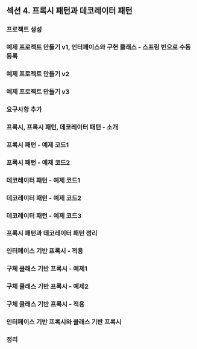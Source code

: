## 섹션 4. 프록시 패턴과 데코레이터 패턴

### 프로젝트 생성

### 예제 프로젝트 만들기 v1, 인터페이스와 구현 클래스 - 스프링 빈으로 수동 등록

### 예제 프로젝트 만들기 v2

### 예제 프로젝트 만들기 v3

### 요구사항 추가

### 프록시, 프록시 패턴, 데코레이터 패턴 - 소개

### 프록시 패턴 - 예제 코드1

### 프록시 패턴 - 예제 코드2

### 데코레이터 패턴 - 예제 코드1

### 데코레이터 패턴 - 예제 코드2

### 데코레이터 패턴 - 예제 코드3

### 프록시 패턴과 데코레이터 패턴 정리

### 인터페이스 기반 프록시 - 적용

### 구체 클래스 기반 프록시 - 예제1

### 구체 클래스 기반 프록시 - 예제2

### 구체 클래스 기반 프록시 - 적용

### 인터페이스 기반 프록시와 클래스 기반 프록시

### 정리
